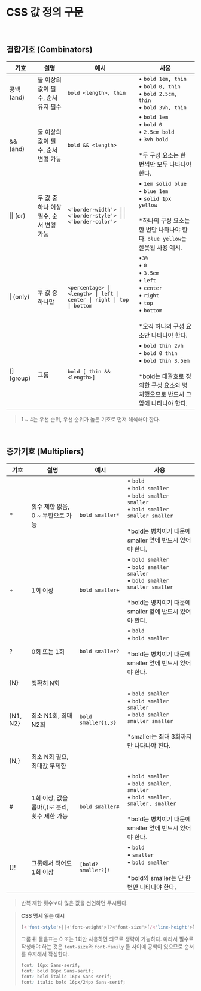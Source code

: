 # CSS 값 정의 구문

<br />

## 결합기호 (Combinators)

| **기호** | **설명** | **예시** | **사용** |
| --- | --- | --- | --- |
| 공백 (and) | 둘 이상의 값이 필수, 순서 유지 필수 | `bold <length>, thin` |• `bold 1em, thin`<br/>• `bold 0, thin`<br/>• `bold 2.5cm, thin`<br/>• `bold 3vh, thin` |
| && (and) | 둘 이상의 값이 필수, 순서 변경 가능 | `bold && <length>` | • `bold 1em`<br/>• `bold 0`<br/>• `2.5cm bold`<br/>• `3vh bold`<br/><br/>*두 구성 요소는 한 번씩만 모두 나타나야 한다. |
| \|\| (or) | 두 값 중 하나 이상 필수, 순서 변경 가능 | `<'border-width'> \|\| <'border-style'> \|\| <'border-color'>` | • `1em solid blue`<br/>• `blue 1em`<br/>• `solid 1px yellow`<br/><br/>*하나의 구성 요소는 한 번만 나타나야 한다. `blue yellow`는 잘못된 사용 예시. |
| \| (only) | 두 값 중 하나만 | `<percentage> \| <length> \| left \| center \| right \| top \| bottom` | •`3%`<br/>• `0`<br/>• `3.5em`<br/>• `left`<br/>• `center`<br/>• `right`<br/>• `top`<br/>• `bottom`<br/><br/>*오직 하나의 구성 요소만 나타나야 한다. |
| [] (group) | 그룹 | `bold [ thin && <length>]` | • `bold thin 2vh`<br/>• `bold 0 thin`<br/>• `bold thin 3.5em`<br/><br/>*bold는 대괄호로 정의한 구성 요소와 병치했으므로 반드시 그 앞에 나타나야 한다. |

> 1 ~ 4는 우선 순위, 우선 순위가 높은 기호로 먼저 해석해야 한다.

<br />

## 증가기호 (Multipliers)

| **기호** | **설명** | **예시** | **사용** |
| --- | --- | --- | --- |
| * | 횟수 제한 없음, 0 ~ 무한으로 가능 | `bold smaller*` | • `bold`<br />• `bold smaller`<br />• `bold smaller smaller`<br />• `bold smaller smaller smaller`<br /><br />*bold는 병치이기 때문에 smaller 앞에 반드시 있어야 한다. |
| + | 1회 이상 | `bold smaller+`  | • `bold smaller`<br />• `bold smaller smaller`<br />• `bold smaller smaller smaller`<br /><br />*bold는 병치이기 때문에 smaller 앞에 반드시 있어야 한다. |
| ? | 0회 또는 1회 | `bold smaller?` | • `bold`<br />• `bold smaller`<br /><br />*bold는 병치이기 때문에 smaller 앞에 반드시 있어야 한다. |
| {N} | 정확히 N회 |  |  |
| {N1, N2} | 최소 N1회, 최대 N2회 | `bold smaller{1,3}` | • `bold smaller`<br />• `bold smaller smaller`<br />• `bold smaller smaller smaller`<br /><br />*smaller는 최대 3회까지만 나타나야 한다. |
| {N,} | 최소 N회 필요, 최대값 무제한 |  |  |
| # | 1회 이상, 값을 콤마(,)로 분리, 횟수 제한 가능 | `bold smaller#` | • `bold smaller`<br />• `bold smaller, smaller`<br />• `bold smaller, smaller, smaller`<br /><br />*bold는 병치이기 때문에 smaller 앞에 반드시 있어야 한다. |
| []! | 그룹에서 적어도 1회 이상 | `[bold? smaller?]!` | • `bold`<br />• `smaller`<br />• `bold smaller`<br /><br />*bold와 smaller는 단 한 번만 나타나야 한다. |

> 반복 제한 횟수보다 많은 값을 선언하면 무시된다.

> **CSS 명세 읽는 예시**
>
> ```css
> [<'font-style'>||<'font-weight'>]?<'font-size'>[/<'line-height'>]?<'font-family'>
> ```
>
> 그룹 뒤 물음표는 0 또는 1회만 사용하면 되므로 생략이 가능하다. 따라서 필수로 작성해야 하는 것은 `font-size`와 `font-family`
> 둘 사이에 공백이 있으므로 순서를 유지해서 작성한다.
>
> ```css
> font: 16px Sans-serif;
> font: bold 16px Sans-serif;
> font: bold italic 16px Sans-serif;
> font: italic bold 16px/24px Sans-serif;
> ```
